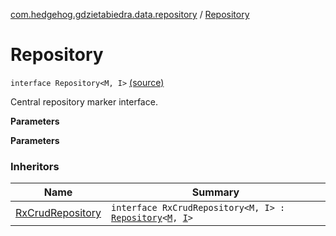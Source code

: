 [com.hedgehog.gdzietabiedra.data.repository](index.md) / [Repository](./-repository.md)

# Repository

`interface Repository<M, I>` [(source)](https://github.com/asvid/GdzieTaBiedra/tree/master/app/src/main/java/com/hedgehog/gdzietabiedra/data/repository/Repository.kt#L9)

Central repository marker interface.

**Parameters**

**Parameters**

### Inheritors

| Name | Summary |
|---|---|
| [RxCrudRepository](-rx-crud-repository/index.md) | `interface RxCrudRepository<M, I> : `[`Repository`](./-repository.md)`<`[`M`](-rx-crud-repository/index.md#M)`, `[`I`](-rx-crud-repository/index.md#I)`>` |
